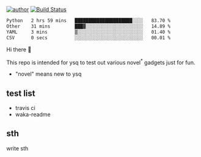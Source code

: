 [![author](https://img.shields.io/badge/author-ysq-green)](https://github.com/Yang-Shiqin)
[![Build Status](https://app.travis-ci.com/Yang-Shiqin/testall.svg?branch=main)](https://app.travis-ci.com/Yang-Shiqin/testall)

<!--START_SECTION:waka-->

```txt
Python   2 hrs 59 mins   █████████████████████░░░░   83.70 %
Other    31 mins         ███▓░░░░░░░░░░░░░░░░░░░░░   14.89 %
YAML     3 mins          ▒░░░░░░░░░░░░░░░░░░░░░░░░   01.40 %
CSV      0 secs          ░░░░░░░░░░░░░░░░░░░░░░░░░   00.01 %
```

<!--END_SECTION:waka-->

Hi there 👋

This repo is intended for ysq to test out various novel<sup>*</sup> gadgets just for fun.

- "novel" means new to ysq

## test list
- travis ci
- waka-readme


## sth
write sth

